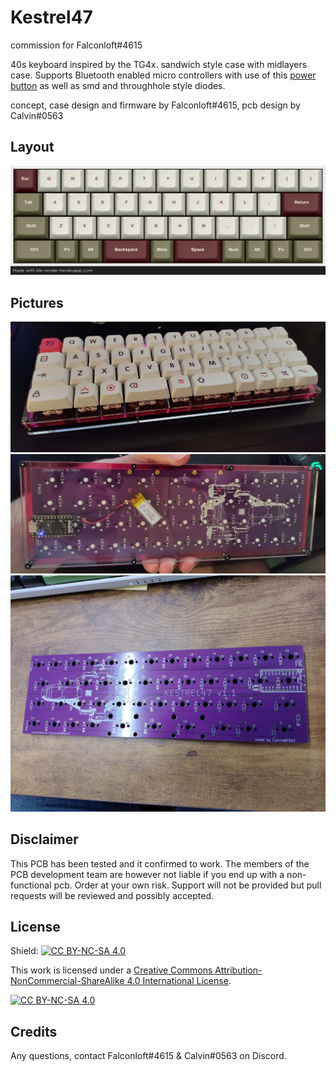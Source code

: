 # Kestrel47
 
 commission for Falconloft#4615

 40s keyboard inspired by the TG4x. sandwich style case with midlayers case. Supports Bluetooth enabled micro controllers with use of this [power button](https://tech.alpsalpine.com/e/products/detail/SSSS811101/) as well as smd and throughhole style diodes.

 concept, case design and firmware by Falconloft#4615, pcb design by Calvin#0563

## Layout

![](https://github.com/calvin-mcd/Kestrel47/blob/main/Images/layout.png)
  
## Pictures

![](https://github.com/calvin-mcd/Kestrel47/blob/main/Images/case1.jpg)
![](https://github.com/calvin-mcd/Kestrel47/blob/main/Images/case2.jpg)
![](https://github.com/calvin-mcd/Kestrel47/blob/main/Images/pcb.jpg)

## Disclaimer

This PCB has been tested and it confirmed to work. The members of the PCB development team are however not liable if you end up with a non-functional pcb. Order at your own risk. Support will not be provided but pull requests will be reviewed and possibly accepted.

## License

Shield: [![CC BY-NC-SA 4.0][cc-by-nc-sa-shield]][cc-by-nc-sa]

This work is licensed under a
[Creative Commons Attribution-NonCommercial-ShareAlike 4.0 International License][cc-by-nc-sa].

[![CC BY-NC-SA 4.0][cc-by-nc-sa-image]][cc-by-nc-sa]

[cc-by-nc-sa]: http://creativecommons.org/licenses/by-nc-sa/4.0/
[cc-by-nc-sa-image]: https://licensebuttons.net/l/by-nc-sa/4.0/88x31.png
[cc-by-nc-sa-shield]: https://img.shields.io/badge/License-CC%20BY--NC--SA%204.0-lightgrey.svg
  
## Credits

Any questions, contact Falconloft#4615 & Calvin#0563 on Discord.


